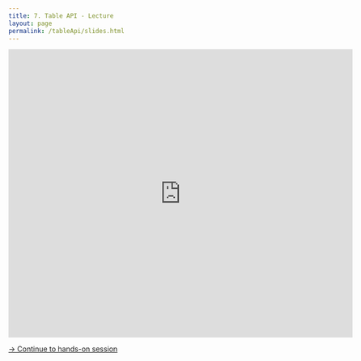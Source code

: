 ```yaml
---
title: 7. Table API - Lecture
layout: page
permalink: /tableApi/slides.html
---
```


<iframe src="https://www.slideshare.net/slideshow/embed_code/key/rLb4SoCQUSCXMR" width="680" height="571" frameborder="0" marginwidth="0" marginheight="0" scrolling="no"></iframe>

[-> Continue to hands-on session]({{site.baseurl}}/tableApi/handsOn.html)